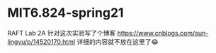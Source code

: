 # MIT6.824-spring21

RAFT Lab 2A
针对这次实验写了个博客
https://www.cnblogs.com/sun-lingyu/p/14520170.html
详细的内容就不放在这里了😂
